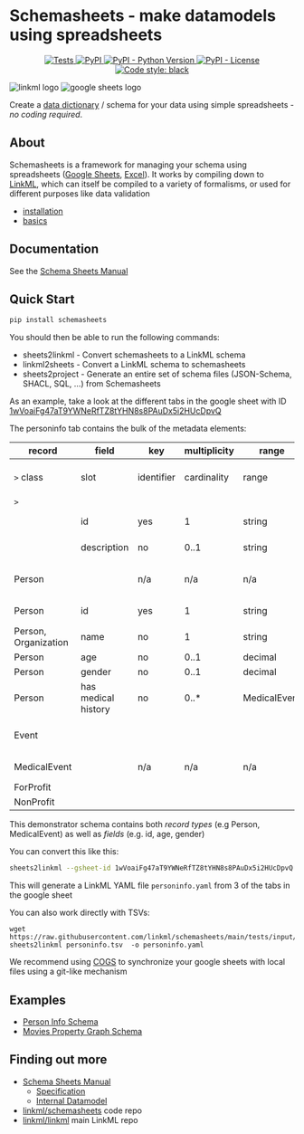 # Schemasheets - make datamodels using spreadsheets

<p align="center">
    <a href="https://github.com/linkml/schemasheets/actions/workflows/main.yml">
        <img alt="Tests" src="https://github.com/linkml/schemasheets/actions/workflows/main.yaml/badge.svg" />
    </a>
    <a href="https://pypi.org/project/linkml">
        <img alt="PyPI" src="https://img.shields.io/pypi/v/linkml" />
    </a>
    <a href="https://pypi.org/project/sssom">
        <img alt="PyPI - Python Version" src="https://img.shields.io/pypi/pyversions/sssom" />
    </a>
    <a href="https://github.com/linkml/schemasheets/blob/main/LICENSE">
        <img alt="PyPI - License" src="https://img.shields.io/pypi/l/sssom" />
    </a>
    <a href="https://github.com/psf/black">
        <img src="https://img.shields.io/badge/code%20style-black-000000.svg" alt="Code style: black">
    </a>
</p>

![linkml logo](https://avatars.githubusercontent.com/u/79337873?s=200&v=4)
![google sheets logo](https://upload.wikimedia.org/wikipedia/commons/thumb/3/30/Google_Sheets_logo_%282014-2020%29.svg/175px-Google_Sheets_logo_%282014-2020%29.svg.png)

Create a [data dictionary](https://linkml.io/schemasheets/howto/data-dictionaries/) / schema for your data using simple spreadsheets - *no coding required*.

## About

Schemasheets is a framework for managing your schema using
spreadsheets ([Google Sheets](https://linkml.io/schemasheets/howto/google-sheets/), [Excel](https://linkml.io/schemasheets/howto/excel/)). It works by compiling down to
[LinkML](https://linkml.io), which can itself be compiled to a variety
of formalisms, or used for different purposes like data validation

- [installation](https://linkml.io/schemasheets/install/)
- [basics](https://linkml.io/schemasheets/intro/basics/)

## Documentation

See the [Schema Sheets Manual](https://linkml.io/schemasheets)

## Quick Start

```bash
pip install schemasheets
```

You should then be able to run the following commands:

- sheets2linkml - Convert schemasheets to a LinkML schema
- linkml2sheets - Convert a LinkML schema to schemasheets
- sheets2project - Generate an entire set of schema files (JSON-Schema, SHACL, SQL, ...) from Schemasheets

As an example, take a look at the different tabs in the google sheet with ID [1wVoaiFg47aT9YWNeRfTZ8tYHN8s8PAuDx5i2HUcDpvQ](https://docs.google.com/spreadsheets/d/1wVoaiFg47aT9YWNeRfTZ8tYHN8s8PAuDx5i2HUcDpvQ/edit#gid=55566104)

The personinfo tab contains the bulk of the metadata elements:

|record|field|key|multiplicity|range|desc|schema.org|
|---|---|---|---|---|---|---|
|`>` class|slot|identifier|cardinality|range|description|exact_mappings: {curie_prefix: sdo}|
|`>`|||||||
||id|yes|1|string|any identifier|identifier|
||description|no|0..1|string|a textual description|description|
|Person||n/a|n/a|n/a|a person,living or dead|Person|
|Person|id|yes|1|string|identifier for a person|identifier|
|Person, Organization|name|no|1|string|full name|name|
|Person|age|no|0..1|decimal|age in years||
|Person|gender|no|0..1|decimal|age in years||
|Person|has medical history|no|0..*|MedicalEvent|medical history||
|Event|||||grouping class for events||
|MedicalEvent||n/a|n/a|n/a|a medical encounter||
|ForProfit|||||||
|NonProfit|||||||

This demonstrator schema contains both *record types* (e.g Person, MedicalEvent) as well as *fields* (e.g. id, age, gender)

You can convert this like this:

```bash
sheets2linkml --gsheet-id 1wVoaiFg47aT9YWNeRfTZ8tYHN8s8PAuDx5i2HUcDpvQ personinfo types prefixes -o personinfo.yaml
```

This will generate a LinkML YAML file `personinfo.yaml` from 3 of the tabs in the google sheet

You can also work directly with TSVs:

```
wget https://raw.githubusercontent.com/linkml/schemasheets/main/tests/input/personinfo.tsv 
sheets2linkml personinfo.tsv  -o personinfo.yaml
```

We recommend using [COGS](https://linkml.io/schemasheets/howto/google-sheets/) to synchronize your google sheets with local files using a git-like mechanism

## Examples

- [Person Info Schema](https://docs.google.com/spreadsheets/d/1wVoaiFg47aT9YWNeRfTZ8tYHN8s8PAuDx5i2HUcDpvQ/edit#gid=55566104)
- [Movies Property Graph Schema](https://docs.google.com/spreadsheets/d/1oMrzA41tg_nisdWInnqKJrcvv30dOXuwAhznJYYPSB8/edit?gid=1499822522#gid=1499822522)

## Finding out more

* [Schema Sheets Manual](https://linkml.io/schemasheets)
   * [Specification](https://linkml.io/schemasheets/specification/)
   * [Internal Datamodel](https://linkml.io/schemasheets/datamodel/)
* [linkml/schemasheets](https://github.com/linkml/schemasheets) code repo
* [linkml/linkml](https://github.com/linkml/linkml) main LinkML repo

